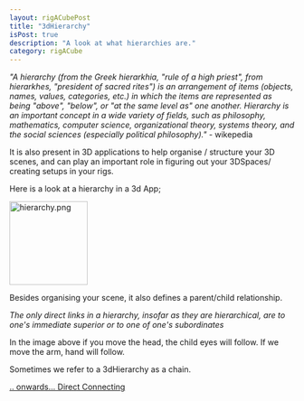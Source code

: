 ```yaml
---
layout: rigACubePost
title: "3dHierarchy"
isPost: true
description: "A look at what hierarchies are."
category: rigACube
---
```


*"A hierarchy (from the Greek hierarkhia, "rule of a high priest", from 
hierarkhes, "president of sacred rites") is an arrangement of items 
(objects, names, values, categories, etc.) in which the items are represented
as being "above", "below", or "at the same level as" one another. 
Hierarchy is an important concept in a wide variety of fields, such as
philosophy, mathematics, computer science, organizational theory, 
systems theory, and the social sciences (especially political philosophy)."* - wikepedia

It is also present in 3D applications to help organise / structure your
3D scenes, and can play an important role in figuring out your 3DSpaces/
creating setups in your rigs.

Here is a look at a hierarchy in a 3d App;

<img src="http://www.anim83d.com/images/examples/hierarchy.png" alt="hierarchy.png" width="138" height="148">

Besides organising your scene, it also defines a parent/child relationship.

*The only direct links in a hierarchy, insofar as they are hierarchical, 
are to one's immediate superior or to one of one's subordinates*

In the image above if you move the head, the child eyes will follow.
If we move the arm, hand will follow.

Sometimes we refer to a 3dHierarchy as a chain.

[.. onwards... Direct Connecting](2019-09-12-directConnecting.md)
